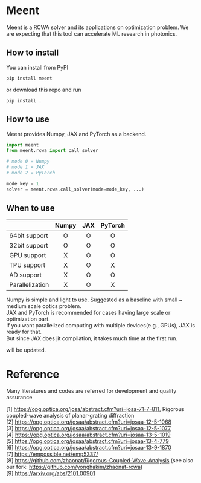 # Meent
Meent is a RCWA solver and its applications on optimization problem. We are expecting that this tool can accelerate ML research in photonics.


How to install
---
You can install from PyPI
```shell
pip install meent
```
or download this repo and run
```shell
pip install .
```

## How to use
Meent provides Numpy, JAX and PyTorch as a backend.
```python
import meent
from meent.rcwa import call_solver

# mode 0 = Numpy
# mode 1 = JAX
# mode 2 = PyTorch

mode_key = 1
solver = meent.rcwa.call_solver(mode=mode_key, ...)
```
## When to use

|                        |  Numpy  |  JAX  |  PyTorch  |
|------------------------|:-------:|:-----:|:---------:|
| 64bit support          |    O    |   O   |     O     |
| 32bit support          |    O    |   O   |     O     |
| GPU support            |    X    |   O   |     O     |
| TPU support            |    X    |   O   |     X     |
| AD support             |    X    |   O   |     O     |
| Parallelization |    X    |   O   |     X     |


Numpy is simple and light to use. Suggested as a baseline with small ~ medium scale optics problem.  
JAX and PyTorch is recommended for cases having large scale or optimization part.  
If you want parallelized computing with multiple devices(e.g., GPUs), JAX is ready for that.  
But since JAX does jit compilation, it takes much time at the first run. 

will be updated.


# Reference
Many literatures and codes are referred for development and quality assurance

[1] https://opg.optica.org/josa/abstract.cfm?uri=josa-71-7-811, Rigorous coupled-wave analysis of planar-grating diffraction \
[2] https://opg.optica.org/josaa/abstract.cfm?uri=josaa-12-5-1068 \
[3] https://opg.optica.org/josaa/abstract.cfm?uri=josaa-12-5-1077 \
[4] https://opg.optica.org/josaa/abstract.cfm?uri=josaa-13-5-1019 \
[5] https://opg.optica.org/josaa/abstract.cfm?uri=josaa-13-4-779 \
[6] https://opg.optica.org/josaa/abstract.cfm?uri=josaa-13-9-1870 \
[7] https://empossible.net/emp5337/ \
[8] https://github.com/zhaonat/Rigorous-Coupled-Wave-Analysis (see also our fork: https://github.com/yonghakim/zhaonat-rcwa) \
[9] https://arxiv.org/abs/2101.00901